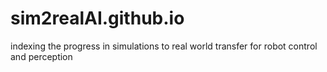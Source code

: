 # sim2realAI.github.io
indexing the progress in simulations to real world transfer for robot control and perception
